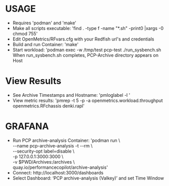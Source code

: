 # USAGE
* Requires 'podman' and 'make'
* Make all scripts executable: 'find . -type f -name "*.sh" -print0 |xargs -0 chmod 755'
* Edit OpenMetrics/RFvars.cfg with your Redfish url's and credentials
* Build and run Container: 'make'
* Start workload: 'podman exec  -w /tmp/test pcp-test ./run_sysbench.sh  
	When run_sysbench.sh completes, PCP-Archive directory appears on Host
# View Results
* See Archive Timestamps and Hostname: 'pmloglabel -l <archive-name>'
* View metric results: 'pmrep -t 5 -p -a <archive-name> openmetrics.workload.throughput openmetrics.RFchassis denki.rapl'
# GRAFANA
* Run PCP archive-analysis Container: 'podman run \  
    --name pcp-archive-analysis -t --rm \  
    --security-opt label=disable \  
    -p 127.0.0.1:3000:3000 \  
    -v $PWD/Archives:/archives \  
    quay.io/performancecopilot/archive-analysis'    
* Connect:  http://localhost:3000/dashboards  
* Select Dashboard: ‘PCP archive-analysis (Valkey)’ and set Time Window   
